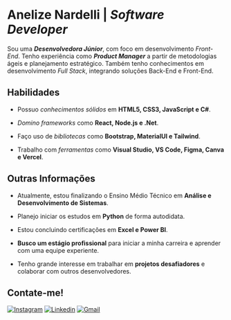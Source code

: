 <h1>Anelize Nardelli | <i>Software Developer</i></h1>

<p>Sou uma <i><b>Desenvolvedora Júnior</b></i>, com foco em desenvolvimento <i>Front-End</i>. Tenho experiência como <i><b>Product Manager</b></i> a partir de metodologias ágeis e planejamento estratégico. Também tenho conhecimentos em desenvolvimento <i>Full Stack</i>, integrando soluções Back-End e Front-End.</p>

<h2>Habilidades</h2>
  <ul>
    <li> <p>Possuo <i>conhecimentos sólidos</i> em <b>HTML5, CSS3, JavaScript e C#</b>.</p> </li>
    <li> <p><i>Domino frameworks</i> como <b>React, Node.js e .Net</b>.</p> </li>
    <li> <p>Faço uso de <i>bibliotecas</i> como <b>Bootstrap, MaterialUI e Tailwind</b>.</p> </li>
    <li> <p>Trabalho com <i>ferramentas</i> como <b>Visual Studio, VS Code, Figma, Canva e Vercel</b>.</p> </li>
  </ul>

<h2>Outras Informações</h2>
  <ul>
    <li> <p>Atualmente, estou finalizando o Ensino Médio Técnico em <b>Análise e Desenvolvimento de Sistemas</b>.</p> </li>
    <li> <p>Planejo iniciar os estudos em <b>Python</b> de forma autodidata.</p> </li>
    <li> <p>Estou concluindo certificações em <b>Excel e Power BI</b>.</p> </li>
    <li> <p><b>Busco um estágio profissional</b> para iniciar a minha carreira e aprender com uma equipe experiente.</p> </li>
    <li> <p>Tenho grande interesse em trabalhar em <b>projetos desafiadores</b> e colaborar com outros desenvolvedores. </p> </li>
<!--     <li> <p>Desejo colaborar em projetos open-source e comunidades de desenvolvimento</p> </li> -->
  </ul>

<h2>Contate-me!</h2>

[![Instagram](https://img.shields.io/badge/Instagram-E4405F?style=for-the-badge&logo=instagram&logoColor=white)](https://www.instagram.com/aa_nardelli/)
[![Linkedin](https://img.shields.io/badge/LinkedIn-0077B5?style=for-the-badge&logo=linkedin&logoColor=white)](https://www.linkedin.com/in/anelize-n4rdelli/)
[![Gmail](https://img.shields.io/badge/Gmail-D14836?style=for-the-badge&logo=gmail&logoColor=white)](mailto:nardellianelize20@gmail.com?subject=.&body=.)
